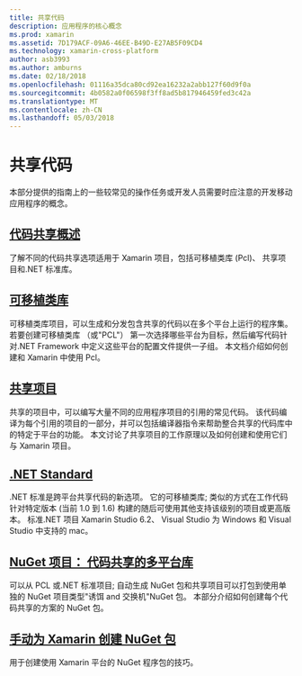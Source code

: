 ```yaml
---
title: 共享代码
description: 应用程序的核心概念
ms.prod: xamarin
ms.assetid: 7D179ACF-09A6-46EE-B49D-E27AB5F09CD4
ms.technology: xamarin-cross-platform
author: asb3993
ms.author: amburns
ms.date: 02/18/2018
ms.openlocfilehash: 01116a35dca80cd92ea16232a2abb127f60d9f0a
ms.sourcegitcommit: 4b0582a0f06598f3ff8ad5b817946459fed3c42a
ms.translationtype: MT
ms.contentlocale: zh-CN
ms.lasthandoff: 05/03/2018
---
```

# <a name="sharing-code"></a>共享代码

本部分提供的指南上的一些较常见的操作任务或开发人员需要时应注意的开发移动应用程序的概念。

## <a name="code-sharing-overviewcode-sharingmd"></a>[代码共享概述](code-sharing.md)

了解不同的代码共享选项适用于 Xamarin 项目，包括可移植类库 (Pcl)、 共享项目和.NET 标准库。


##  <a name="portable-class-librariescross-platformapp-fundamentalspclmd"></a>[可移植类库](~/cross-platform/app-fundamentals/pcl.md)

可移植类库项目，可以生成和分发包含共享的代码以在多个平台上运行的程序集。 若要创建可移植类库 （或"PCL"） 第一次选择哪些平台为目标，然后编写代码针对.NET Framework 中定义这些平台的配置文件提供一子组。 本文档介绍如何创建和 Xamarin 中使用 Pcl。

##  <a name="shared-projectscross-platformapp-fundamentalsshared-projectsmd"></a>[共享项目](~/cross-platform/app-fundamentals/shared-projects.md)

共享的项目中，可以编写大量不同的应用程序项目的引用的常见代码。 该代码编译为每个引用的项目的一部分，并可以包括编译器指令来帮助整合共享的代码库中的特定于平台的功能。 本文讨论了共享项目的工作原理以及如何创建和使用它们与 Xamarin 项目。

##  <a name="net-standardcross-platformapp-fundamentalsnet-standardmd"></a>[.NET Standard](~/cross-platform/app-fundamentals/net-standard.md)

.NET 标准是跨平台共享代码的新选项。 它的可移植类库; 类似的方式在工作代码针对特定版本 (当前 1.0 到 1.6) 构建的随后可使用其他支持该级别的项目或更高版本。 标准.NET 项目 Xamarin Studio 6.2、 Visual Studio 为 Windows 和 Visual Studio 中支持的 mac。

##  <a name="nuget-projects-multiplatform-libraries-for-code-sharingcross-platformapp-fundamentalsnuget-multiplatform-librariesindexmd"></a>[NuGet 项目： 代码共享的多平台库](~/cross-platform/app-fundamentals/nuget-multiplatform-libraries/index.md)

可以从 PCL 或.NET 标准项目; 自动生成 NuGet 包和共享项目可以打包到使用单独的 NuGet 项目类型"诱饵 and 交换机"NuGet 包。 本部分介绍如何创建每个代码共享的方案的 NuGet 包。

##  <a name="manually-creating-nuget-packages-for-xamarincross-platformapp-fundamentalsnuget-manualmd"></a>[手动为 Xamarin 创建 NuGet 包](~/cross-platform/app-fundamentals/nuget-manual.md)

用于创建使用 Xamarin 平台的 NuGet 程序包的技巧。
